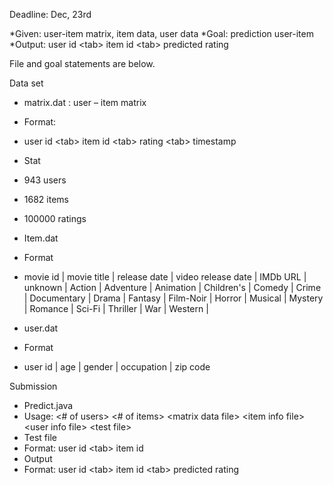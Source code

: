 Deadline: Dec, 23rd

*Given: user-item matrix, item data, user data
*Goal: prediction user-item
*Output: user id \<tab> item id \<tab> predicted rating


File and goal statements are below.


Data set
*	matrix.dat : user – item matrix
*	Format:
*	user id  \<tab> item id \<tab> rating \<tab> timestamp
*	Stat
*	943 users
*	1682 items
*	100000 ratings


*	Item.dat
*	Format
*	movie id | movie title | release date | video release date | IMDb URL | unknown | Action | Adventure | Animation | Children's | Comedy | Crime | Documentary | Drama | Fantasy | Film-Noir | Horror | Musical | Mystery | Romance | Sci-Fi | Thriller | War | Western |


*	user.dat
*	Format
*	user id | age | gender | occupation | zip code


Submission
*	Predict.java
*	Usage: <# of users> <# of items> \<matrix data file> \<item info file> \<user info file> \<test file>
*	Test file
*	Format: user id \<tab> item id
*	Output
*	Format: user id \<tab> item id \<tab> predicted rating
